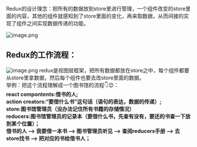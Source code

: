 Redux的设计理念：把所有的数据放到store里进行管理，一个组件改变的store里面的内容，其他的组件就感知到了store里面的变化，再来取数据，从而间接的实现了组件之间实现数据传递的功能。

![image.png](https://upload-images.jianshu.io/upload_images/12442612-1f405596e949e40b.png?imageMogr2/auto-orient/strip%7CimageView2/2/w/1240)

## Redux的工作流程：
![image.png](https://upload-images.jianshu.io/upload_images/12442612-5cc80d90e7662b94.png?imageMogr2/auto-orient/strip%7CimageView2/2/w/1240)
redux是视图层框架，把所有数据都放在store之中，每个组件都要从store里拿数据，然后每个组件也要去改store里面的数据。<br>举例：把这个流程理解成一个图书馆的流程👇😊：<br>**react compontents:借书的人;**<br>**action creators:“要借什么书”这句话（语句的表达，数据的传递）;**<br>**store:图书馆管理员（没办法记住所有书籍的存储情况）**<br>**reducers:图书馆管理员的记录本（要借什么书，先查有没有，要还的书查一下放到某个位置）；**<br>**借书的人 --> 我要借一本书 --> 图书管理员听见 --> 查阅reducers手册 --> 去store找书  --> 把对应的书给借书人；**